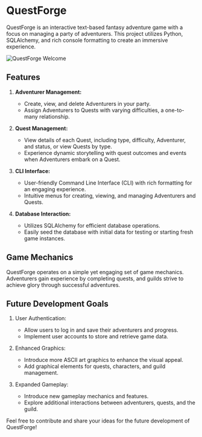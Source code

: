 # QuestForge

QuestForge is an interactive text-based fantasy adventure game with a focus on managing a party of adventurers. This project utilizes Python, SQLAlchemy, and rich console formatting to create an immersive experience.

![QuestForge Welcome](images/QuestForge_welcome.pngQuest)

## Features

1. **Adventurer Management:**
   - Create, view, and delete Adventurers in your party.
   - Assign Adventurers to Quests with varying difficulties, a one-to-many relationship.

2. **Quest Management:**
   - View details of each Quest, including type, difficulty, Adventurer, and status, or view Quests by type.
   - Experience dynamic storytelling with quest outcomes and events when Adventurers embark on a Quest.

3. **CLI Interface:**
   - User-friendly Command Line Interface (CLI) with rich formatting for an engaging experience.
   - Intuitive menus for creating, viewing, and managing Adventurers and Quests.

4. **Database Interaction:**
   - Utilizes SQLAlchemy for efficient database operations.
   - Easily seed the database with initial data for testing or starting fresh game instances.

## Game Mechanics

QuestForge operates on a simple yet engaging set of game mechanics. Adventurers gain experience by completing quests, and guilds strive to achieve glory through successful adventures.

## Future Development Goals

1. User Authentication:
    - Allow users to log in and save their adventurers and progress.
    - Implement user accounts to store and retrieve game data.

2. Enhanced Graphics:
    - Introduce more ASCII art graphics to enhance the visual appeal.
    - Add graphical elements for quests, characters, and guild management.

3. Expanded Gameplay:
    - Introduce new gameplay mechanics and features.
    - Explore additional interactions between adventurers, quests, and the guild.

Feel free to contribute and share your ideas for the future development of QuestForge!

[def]: QuestF